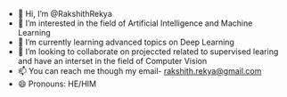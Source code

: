- 👋 Hi, I’m @RakshithRekya
- 👀 I’m interested in the field of Artificial Intelligence and Machine Learning 
- 🌱 I’m currently learning advanced topics on Deep Learning 
- 💞️ I’m looking to collaborate on projeccted related to supervised learing and have an interset in the field of Computer Vision 
- 📫 You can reach me though my email- rakshith.rekya@gmail.com 
- 😄 Pronouns: HE/HIM


<!---
RakshithRekya/RakshithRekya is a ✨ special ✨ repository because its `README.md` (this file) appears on your GitHub profile.
You can click the Preview link to take a look at your changes.
--->
